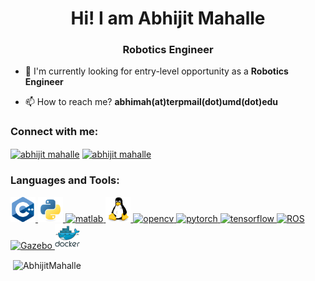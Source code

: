 <h1 align="center">Hi! I am Abhijit Mahalle</h1>
<h3 align="center">Robotics Engineer</h3>

- 🔭 I'm currently looking for entry-level opportunity as a **Robotics Engineer**

- 📫 How to reach me? **abhimah(at)terpmail(dot)umd(dot)edu**

<h3 align="left">Connect with me:</h3>
<p align="left">
<a href="https://linkedin.com/in/abhijitmahalle" target="blank"><img align="center" src="https://raw.githubusercontent.com/rahuldkjain/github-profile-readme-generator/master/src/images/icons/Social/linked-in-alt.svg" alt="abhijit mahalle" height="30" width="40" /></a>
<a href="https://leetcode.com/abhijit_mahalle" target="blank"><img align="center" src="https://raw.githubusercontent.com/rahuldkjain/github-profile-readme-generator/master/src/images/icons/Social/leet-code.svg" alt="abhijit mahalle" height="30" width="40" /></a>
</p>

<h3 align="left">Languages and Tools:</h3>
<p align="left"> <a href="https://www.w3schools.com/cpp/" target="_blank" rel="noreferrer"> 
<img src="https://raw.githubusercontent.com/devicons/devicon/master/icons/cplusplus/cplusplus-original.svg" alt="cplusplus" width="40" height="40"/> </a> 

<a href="https://www.python.org" target="_blank" rel="noreferrer"> 
<img src="https://raw.githubusercontent.com/devicons/devicon/master/icons/python/python-original.svg" alt="python" width="40" height="40"/> </a>

<a href="https://www.mathworks.com/" target="_blank" rel="noreferrer"> 
<img src="https://upload.wikimedia.org/wikipedia/commons/2/21/Matlab_Logo.png" alt="matlab" width="40" height="40"/> </a>

<a href="https://www.linux.org/" target="_blank" rel="noreferrer"> 
<img src="https://raw.githubusercontent.com/devicons/devicon/master/icons/linux/linux-original.svg" alt="linux" width="40" height="40"/> </a>  

<a href="https://opencv.org/" target="_blank" rel="noreferrer">
<img src="https://www.vectorlogo.zone/logos/opencv/opencv-icon.svg" alt="opencv" width="40" height="40"/> </a>  

<a href="https://pytorch.org/" target="_blank" rel="noreferrer"> 
<img src="https://www.vectorlogo.zone/logos/pytorch/pytorch-icon.svg" alt="pytorch" width="40" height="40"/> </a> 

<a href="https://www.tensorflow.org" target="_blank" rel="noreferrer"> 
<img src="https://www.vectorlogo.zone/logos/tensorflow/tensorflow-icon.svg" alt="tensorflow" width="40" height="40"/> </a>

<a href="https://www.ros.org/" target="_blank" rel="noreferrer"> 
<img align="bottom" src="https://upload.wikimedia.org/wikipedia/commons/b/bb/Ros_logo.svg" alt="ROS" width="70" height="40"/></a>

<a href="https://gazebosim.org/" target="_blank" rel="noreferrer">
<img align="bottom" src="https://gazebosim.org/assets/images/logos/gazebo_vert_pos.svg" alt="Gazebo" width="40" height="40"/> </a> 

<a href="https://www.docker.com/" target="_blank" rel="noreferrer"> 
<img src="https://raw.githubusercontent.com/devicons/devicon/master/icons/docker/docker-original-wordmark.svg" alt="docker" width="40" height="40"/> </a>

<!-- <p><img align="left" src="https://github-readme-stats.vercel.app/api/top-langs?username=AbhijitMahalle&show_icons=true&locale=en&theme=dark&layout=compact" alt="AbhijitMahalle" /></p> -->

<p>&nbsp;<img align="center" src="https://github-readme-stats.vercel.app/api?username=AbhijitMahalle&show_icons=true&locale=en&theme=dark" alt="AbhijitMahalle" /></p>

<!-- <p><img align="center" src="https://github-readme-streak-stats.herokuapp.com/?user=AbhijitMahalle&theme=dark" alt="AbhijitMahalle" /></p> -->

